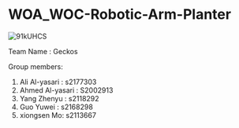 # WOA_WOC-Robotic-Arm-Planter
![91kUHCS](https://user-images.githubusercontent.com/66904646/205602779-8f77df30-8a29-470c-a962-31dd8806618b.png)

Team Name :
Geckos

Group members:
1. Ali Al-yasari : s2177303
2. Ahmed Al-yasari : S2002913
3. Yang Zhenyu : s2118292
4. Guo Yuwei : s2168298
5. xiongsen Mo: s2113667
